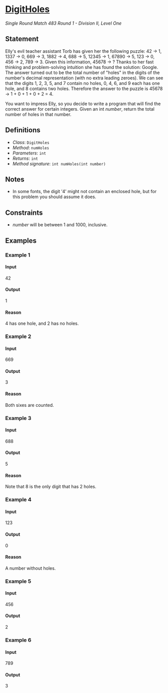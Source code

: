 # [DigitHoles](http://community.topcoder.com/tc?module=ProblemDetail&rd=14236&pm=11127)
*Single Round Match 483 Round 1 - Division II, Level One*

## Statement
Elly's evil teacher assistant Torb has given her the following puzzle: 42 -> 1, 1337 -> 0, 669 -> 3, 1882 -> 4, 688 -> 5, 12345 -> 1, 67890 -> 5, 123 -> 0, 456 -> 2, 789 -> 3. Given this information, 45678 -> ? Thanks to her fast thinking and problem-solving intuition she has found the solution: Google. The answer turned out to be the total number of "holes" in the digits of the number's decimal representation (with no extra leading zeroes). We can see that the digits 1, 2, 3, 5, and 7 contain no holes, 0, 4, 6, and 9 each has one hole, and 8 contains two holes. Therefore the answer to the puzzle is 45678 -> 1 + 0 + 1 + 0 + 2 = 4.

You want to impress Elly, so you decide to write a program that will find the correct answer for certain integers. Given an int *number*, return the total number of holes in that number.

## Definitions
- *Class*: `DigitHoles`
- *Method*: `numHoles`
- *Parameters*: `int`
- *Returns*: `int`
- *Method signature*: `int numHoles(int number)`

## Notes
- In some fonts, the digit '4' might not contain an enclosed hole, but for this problem you should assume it does.

## Constraints
- *number* will be between 1 and 1000, inclusive.

## Examples
### Example 1
#### Input
<c>42</c>
#### Output
<c>1</c>
#### Reason
4 has one hole, and 2 has no holes.

### Example 2
#### Input
<c>669</c>
#### Output
<c>3</c>
#### Reason
Both sixes are counted.

### Example 3
#### Input
<c>688</c>
#### Output
<c>5</c>
#### Reason
Note that 8 is the only digit that has 2 holes.

### Example 4
#### Input
<c>123</c>
#### Output
<c>0</c>
#### Reason
A number without holes.

### Example 5
#### Input
<c>456</c>
#### Output
<c>2</c>
### Example 6
#### Input
<c>789</c>
#### Output
<c>3</c>

